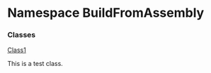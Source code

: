 ﻿# Namespace BuildFromAssembly

### Classes

[Class1](BuildFromAssembly.Class1.md)

This is a test class.


